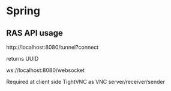 # Spring

## RAS API usage

http://localhost:8080/tunnel?connect

returns UUID

ws://localhost:8080/websocket


Required at client side TightVNC as VNC server/receiver/sender

